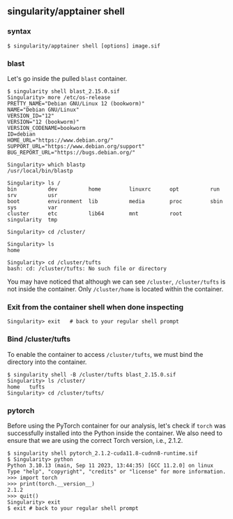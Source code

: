 ## singularity/apptainer shell

### syntax
```
$ singularity/apptainer shell [options] image.sif
```
### blast
Let's go inside the pulled `blast` container.  

```
$ singularity shell blast_2.15.0.sif  
Singularity> more /etc/os-release 
PRETTY_NAME="Debian GNU/Linux 12 (bookworm)"
NAME="Debian GNU/Linux"
VERSION_ID="12"
VERSION="12 (bookworm)"
VERSION_CODENAME=bookworm
ID=debian
HOME_URL="https://www.debian.org/"
SUPPORT_URL="https://www.debian.org/support"
BUG_REPORT_URL="https://bugs.debian.org/"

Singularity> which blastp
/usr/local/bin/blastp

Singularity> ls /
bin          dev          home         linuxrc      opt          run          srv          usr
boot         environment  lib          media        proc         sbin         sys          var
cluster      etc          lib64        mnt          root         singularity  tmp

Singularity> cd /cluster/

Singularity> ls
home

Singularity> cd /cluster/tufts
bash: cd: /cluster/tufts: No such file or directory
```

You may have noticed that although we can see `/cluster`, `/cluster/tufts` is not inside the container. Only `/cluster/home` is located within the container.

### Exit from the container shell when done inspecting
```
Singularity> exit   # back to your regular shell prompt
```

### Bind /cluster/tufts

To enable the container to access `/cluster/tufts`, we must bind the directory into the container.
```
$ singularity shell -B /cluster/tufts blast_2.15.0.sif 
Singularity> ls /cluster/
home   tufts
Singularity> cd /cluster/tufts/
```

### pytorch
Before using the PyTorch container for our analysis, let's check if `torch` was successfully installed into the Python inside the container. We also need to ensure that we are using the correct Torch version, i.e., 2.1.2.
```
$ singularity shell pytorch_2.1.2-cuda11.8-cudnn8-runtime.sif
$ Singularity> python
Python 3.10.13 (main, Sep 11 2023, 13:44:35) [GCC 11.2.0] on linux
Type "help", "copyright", "credits" or "license" for more information.
>>> import torch
>>> print(torch.__version__)
2.1.2
>>> quit()
Singularity> exit
$ exit # back to your regular shell prompt
```

